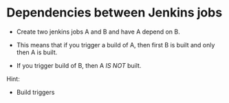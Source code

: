 # Dependencies between Jenkins jobs

* Create two jenkins jobs A and B and have A depend on B.

* This means that if you trigger a build of A, then first B is built and only
then A is built.

* If you trigger build of B, then A *IS NOT* built.

Hint:
* Build triggers
